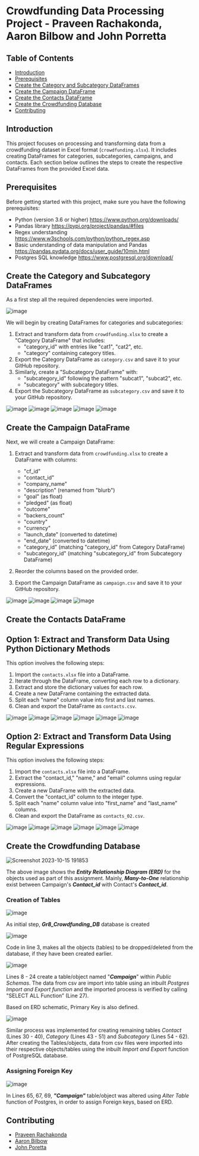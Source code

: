 # Crowdfunding Data Processing Project - Praveen Rachakonda, Aaron Bilbow and John Porretta

## Table of Contents

- [Introduction](#introduction)
- [Prerequisites](#prerequisites)
- [Create the Category and Subcategory DataFrames](#create-the-category-and-subcategory-dataframes)
- [Create the Campaign DataFrame](#create-the-campaign-dataframe)
- [Create the Contacts DataFrame](#create-the-contacts-dataframe)
- [Create the Crowdfunding Database](#create-the-crowdfunding-database)
- [Contributing](#contributing)

## Introduction

This project focuses on processing and transforming data from a crowdfunding dataset in Excel format (`crowdfunding.xlsx`). It includes creating DataFrames for categories, subcategories, campaigns, and contacts. Each section below outlines the steps to create the respective DataFrames from the provided Excel data.

## Prerequisites

Before getting started with this project, make sure you have the following prerequisites:

- Python (version 3.6 or higher) https://www.python.org/downloads/
- Pandas library https://pypi.org/project/pandas/#files
- Regex understanding https://www.w3schools.com/python/python_regex.asp
- Basic understanding of data manipulation and Pandas https://pandas.pydata.org/docs/user_guide/10min.html
- Postgres SQL knowledge https://www.postgresql.org/download/

## Create the Category and Subcategory DataFrames

As a first step all the required dependencies were imported. 

![image](https://github.com/pkrachakonda/Crowdfunding_ETL/assets/20739237/566c74b4-aea2-46bd-888d-c585a1fbd03d)

We will begin by creating DataFrames for categories and subcategories:

1. Extract and transform data from `crowdfunding.xlsx` to create a "Category DataFrame" that includes:
   - "category_id" with entries like "cat1", "cat2", etc.
   - "category" containing category titles.
2. Export the Category DataFrame as `category.csv` and save it to your GitHub repository.
3. Similarly, create a "Subcategory DataFrame" with:
   - "subcategory_id" following the pattern "subcat1", "subcat2", etc.
   - "subcategory" with subcategory titles.
4. Export the Subcategory DataFrame as `subcategory.csv` and save it to your GitHub repository.

![image](https://github.com/pkrachakonda/Crowdfunding_ETL/assets/20739237/902af352-71e1-436a-b529-bc3e41bc82c0)
![image](https://github.com/pkrachakonda/Crowdfunding_ETL/assets/20739237/a1bfaf08-eb1d-4445-bd4c-8ad9839a69f7)
![image](https://github.com/pkrachakonda/Crowdfunding_ETL/assets/20739237/62bbf2d5-407e-415c-80c0-98cee4820866)
![image](https://github.com/pkrachakonda/Crowdfunding_ETL/assets/20739237/dec0c550-87b5-44f0-a82a-d590ba7821f1)
![image](https://github.com/pkrachakonda/Crowdfunding_ETL/assets/20739237/dfca9c3f-b18d-4fea-b3ea-d34356af8474)

## Create the Campaign DataFrame

Next, we will create a Campaign DataFrame:

1. Extract and transform data from `crowdfunding.xlsx` to create a DataFrame with columns:
   - "cf_id"
   - "contact_id"
   - "company_name"
   - "description" (renamed from "blurb")
   - "goal" (as float)
   - "pledged" (as float)
   - "outcome"
   - "backers_count"
   - "country"
   - "currency"
   - "launch_date" (converted to datetime)
   - "end_date" (converted to datetime)
   - "category_id" (matching "category_id" from Category DataFrame)
   - "subcategory_id" (matching "subcategory_id" from Subcategory DataFrame)

2. Reorder the columns based on the provided order.
3. Export the Campaign DataFrame as `campaign.csv` and save it to your GitHub repository.


![image](https://github.com/pkrachakonda/Crowdfunding_ETL/assets/20739237/a1f2400b-78cb-4e29-8f52-a8c07014e97d)
![image](https://github.com/pkrachakonda/Crowdfunding_ETL/assets/20739237/43a00903-e4f9-47f5-9069-bb5167e99999)
![image](https://github.com/pkrachakonda/Crowdfunding_ETL/assets/20739237/ac1060b8-aaee-44d5-abb8-0fa70b726f9d)
![image](https://github.com/pkrachakonda/Crowdfunding_ETL/assets/20739237/7d0c51ee-f0cf-4505-bd27-4546aa9113e6)

## Create the Contacts DataFrame

## Option 1: Extract and Transform Data Using Python Dictionary Methods

This option involves the following steps:

1. Import the `contacts.xlsx` file into a DataFrame.
2. Iterate through the DataFrame, converting each row to a dictionary.
3. Extract and store the dictionary values for each row.
4. Create a new DataFrame containing the extracted data.
5. Split each "name" column value into first and last names.
6. Clean and export the DataFrame as `contacts.csv`.

![image](https://github.com/pkrachakonda/Crowdfunding_ETL/assets/20739237/b9138b2c-0f53-4a15-9c72-021431b8da29)
![image](https://github.com/pkrachakonda/Crowdfunding_ETL/assets/20739237/af7083da-8bee-4b1c-93b2-ebb1762f3da6)
![image](https://github.com/pkrachakonda/Crowdfunding_ETL/assets/20739237/516734d9-9040-4f08-a4d4-5cd5238ced18)
![image](https://github.com/pkrachakonda/Crowdfunding_ETL/assets/20739237/bdbc952c-48b4-4960-a26b-ed0345ae49cd)
![image](https://github.com/pkrachakonda/Crowdfunding_ETL/assets/20739237/3eac5932-0c62-4052-9ed5-e6fc8c39e7ee)
![image](https://github.com/pkrachakonda/Crowdfunding_ETL/assets/20739237/fd213b06-a79c-4940-89c3-06fc130b6061)

## Option 2: Extract and Transform Data Using Regular Expressions

This option involves the following steps:

1. Import the `contacts.xlsx` file into a DataFrame.
2. Extract the "contact_id," "name," and "email" columns using regular expressions.
3. Create a new DataFrame with the extracted data.
4. Convert the "contact_id" column to the integer type.
5. Split each "name" column value into "first_name" and "last_name" columns.
6. Clean and export the DataFrame as `contacts_02.csv`.

![image](https://github.com/pkrachakonda/Crowdfunding_ETL/assets/20739237/1263b81f-6838-489e-a74e-8f0339c2720c)
![image](https://github.com/pkrachakonda/Crowdfunding_ETL/assets/20739237/c86b6a7d-1c9a-4c6e-b880-cd5d5f9512a3)
![image](https://github.com/pkrachakonda/Crowdfunding_ETL/assets/20739237/87951fb4-c86e-43e8-b2be-178c662826fb)
![image](https://github.com/pkrachakonda/Crowdfunding_ETL/assets/20739237/c7445f21-abe7-4044-a87e-40ee30a60d81)
![image](https://github.com/pkrachakonda/Crowdfunding_ETL/assets/20739237/ed3d430e-c5fa-4112-b086-d2cb2af7bdae)
![image](https://github.com/pkrachakonda/Crowdfunding_ETL/assets/20739237/3764b857-a9d9-417c-8555-726cf0989411)

## Create the Crowdfunding Database

![Screenshot 2023-10-15 191853](https://github.com/pkrachakonda/Crowdfunding_ETL/assets/20739237/e3d9a875-5870-445f-9e22-6c2414e4ba01)

The above image shows the ***Entity Relationship Diagram (ERD)*** for the objects used as part of this assignment. Mainly, ***Many-to-One*** relationship exist between Campaign's ***Contact_id*** with Contact's ***Contact_id***.

### Creation of Tables

![image](https://github.com/pkrachakonda/Crowdfunding_ETL/assets/20739237/c76a6959-832d-4041-aad6-9066b84ba463)

As initial step, ***Gr8_Crowdfunding_DB*** database is created 

![image](https://github.com/pkrachakonda/Crowdfunding_ETL/assets/20739237/8958a5af-4898-4b9f-8e60-2f70eb88565e)

Code in line 3, makes all the objects (tables) to be dropped/deleted from the database, if they have been created earlier.

![image](https://github.com/pkrachakonda/Crowdfunding_ETL/assets/20739237/267bf365-1dd6-4785-a844-8e1f90bf435f)

Lines 8 - 24 create a table/object named "***Campaign***" within *Public Schemas*. The data from csv are import into table using an inbuilt *Postgres Import and Export function* and the imported process is verified by calling "SELECT ALL Function” (Line 27).

Based on ERD schematic, Primary Key is also defined.

![image](https://github.com/pkrachakonda/Crowdfunding_ETL/assets/20739237/8b4cb53e-1434-4bae-a164-942b1fa62c1d)

Similar process was implemented for creating remaining tables *Contact* (Lines 30 - 40), *Category* (Lines 43 - 51) and *Subcategory* (Lines 54 - 62).  After creating the Tables/objects, data from csv files were imported into their respective objects/tables using the inbuilt *Import and Export* function of PostgreSQL database.

### Assigning Foreign Key

![image](https://github.com/pkrachakonda/Crowdfunding_ETL/assets/20739237/71b5caf0-3ace-4e2d-acef-fcf1354c730e)

In Lines 65, 67, 69, ***"Campaign"*** table/object was altered using *Alter Table* function of Postgres, in order to assign Foreign keys, based on ERD.


## Contributing

 - [Praveen Rachakonda](https://github.com/pkrachakonda) 
 - [Aaron Bilbow](https://github.com/aaronbilbow)
 - [John Poretta](https://github.com/Johnporretta)
